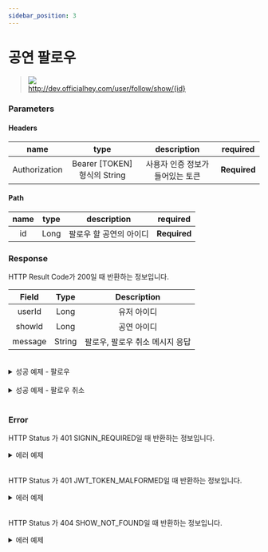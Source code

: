```yaml
---
sidebar_position: 3
---
```


# 공연 팔로우


> ![](https://img.shields.io/static/v1?label=&message=POST&color=brightgreen) <br/>
> http://dev.officialhey.com/user/follow/show/{id}

### Parameters
#### Headers
|      name     |           type            |  description  | required |
|:-------------:|:-------------------------:|:-------------:| :---: |
| Authorization | Bearer [TOKEN] 형식의 String | 사용자 인증 정보가 들어있는 토큰	 | **Required** |

#### Path
| name | type |  description  | required |
|:----:|:----:|:-------------:| :---: |
|  id  | Long | 팔로우 할 공연의 아이디 | **Required** |


### Response

HTTP Result Code가 200일 때 반환하는 정보입니다.

|  Field  |  Type  |     Description    |   
|:-------:|:------:|:------------------:|
| userId  |  Long  |       유저 아이디       | 
| showId  |  Long  |       공연 아이디       |   
| message | String | 팔로우, 팔로우 취소 메시지 응답 |  


<br/>

  <details markdown="1">
  <summary>성공 예제 - 팔로우</summary>

  ```
  {
  "ok": true,
  "data": {
    "userId": 1,
    "showId": 1,
    "message": "follow"
  }
}
  ```
  </details>
<br/>
<details markdown="1">
  <summary>성공 예제 - 팔로우 취소 </summary>

  ```
  {
  "ok": true,
  "data": {
    "userId": 1,
    "showId": 1,
    "message": "unfollow"
  }
}
  ```


  </details>
<br/>

### Error

HTTP Status 가 401 SIGNIN_REQUIRED일 때 반환하는 정보입니다.

<details markdown="1">
  <summary>에러 예제 </summary>

  ```
  {
    "ok": false,
    "timestamp": "2024-04-18T16:20:43.101276",
    "status": 401,
    "error": "UNAUTHORIZED",
    "code": "SIGNIN_REQUIRED",
    "message": "로그인을 하지 않았습니다."
}
  ```


  </details>
<br/>

HTTP Status 가 401 JWT_TOKEN_MALFORMED일 때 반환하는 정보입니다.


<details markdown="1">
  <summary>에러 예제 </summary>

  ```
  {
    "ok": false,
    "timestamp": "2024-04-18T16:33:08.654105",
    "status": 401,
    "error": "UNAUTHORIZED",
    "code": "JWT_TOKEN_MALFORMED",
    "message": "JWT 토큰 형식이 맞지 않습니다."
}
  ```


  </details>
<br/>

HTTP Status 가 404 SHOW_NOT_FOUND일 때 반환하는 정보입니다.

<details markdown="1">
  <summary>에러 예제</summary>

  ```
{
    "ok": false,
    "timestamp": "2024-04-18T16:24:34.500251",
    "status": 404,
    "error": "NOT_FOUND",
    "code": "SHOW_NOT_FOUND",
    "message": "공연을 찾을 수 없습니다."
}
  ```
  </details>
<br/>